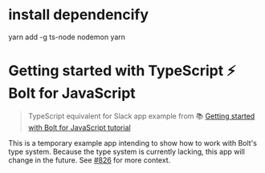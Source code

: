 # install dependencify
yarn add -g ts-node nodemon
yarn


# Getting started with TypeScript ⚡️ Bolt for JavaScript
> TypeScript equivalent for Slack app example from 📚 [Getting started with Bolt for JavaScript tutorial][1]

This is a temporary example app intending to show how to work with Bolt's type system. Because the type system is currently lacking, 
this app will change in the future. See [#826][2] for more context.

[1]: https://slack.dev/bolt-js/tutorial/getting-started
[2]: https://github.com/slackapi/bolt-js/issues/826
